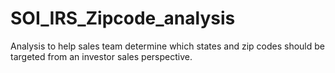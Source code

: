 # SOI_IRS_Zipcode_analysis
Analysis to help sales team determine which states and zip codes should be targeted from an investor sales perspective.
